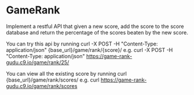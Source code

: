 # GameRank
Implement a restful API that given a new score, add the score to the score database and return the percentage of the scores beaten by the new score.

You can try this api by running
curl -X POST -H "Content-Type: application/json" {base_url}/game/rank/{score}/
e.g.
curl -X POST -H "Content-Type: application/json" https://game-rank-gudu.c9.io/game/rank/25/

You can view all the existing score by running
curl {base_url}/game/rank/scores/
e.g. curl https://game-rank-gudu.c9.io/game/rank/scores